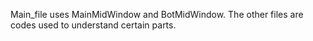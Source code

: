Main_file uses MainMidWindow and BotMidWindow. The other files are codes used to understand certain parts.
